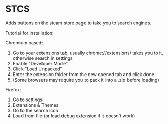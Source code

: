 # STCS
Adds buttons on the steam store page to take you to search engines.

Tutorial for installation:

Chromium based: 
1. Go to your extensions tab, usually chrome://extensions/ takes you to it, otherwise search in settings
2. Enable "Developer Mode"
3. Click "Load Unpacked"
4. Enter the extension folder from the new opened tab and click done
5. (Some browsers may require you to pack it into a .zip before loading)

Firefox:
1. Go to settings
2. Extensions & Themes
3. Go to the search icon
4. Load from file (or load debug extension if it doesn't work)
